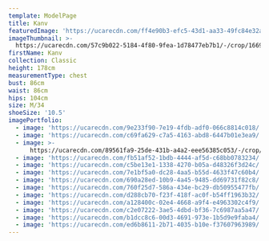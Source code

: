 ```yaml
---
template: ModelPage
title: Kanv
featuredImage: 'https://ucarecdn.com/ff4e90b3-efc5-43d1-aa33-49fc84e32a35/'
imageThumbnail: >-
  https://ucarecdn.com/57c9b022-5184-4f80-9fea-1d78477eb7b1/-/crop/1669x2494/1108,624/-/preview/
firstName: Kanv
collection: Classic
height: 178cm
measurementType: chest
bust: 86cm
waist: 86cm
hips: 104cm
size: M/34
shoeSize: '10.5'
imagePortfolio:
  - image: 'https://ucarecdn.com/9e233f90-7e19-4fdb-adf0-066c8814c018/'
  - image: 'https://ucarecdn.com/c69fa629-c7a5-4163-abd8-6447b01e3ea9/'
  - image: >-
      https://ucarecdn.com/89561fa9-25de-431b-a4a2-eee56385c053/-/crop/1417x833/119,0/-/preview/
  - image: 'https://ucarecdn.com/fb51af52-1bdb-4444-af5d-c68bb0783234/'
  - image: 'https://ucarecdn.com/c5be13e1-1338-4270-b05a-d48326f3d24c/'
  - image: 'https://ucarecdn.com/7e1bf5a0-dc28-4aa5-b55d-4633f47c60b4/'
  - image: 'https://ucarecdn.com/690a28ed-10b9-4a45-9485-dd69731f82c8/'
  - image: 'https://ucarecdn.com/760f25d7-586a-434e-bc29-db50955477fb/'
  - image: 'https://ucarecdn.com/d288cb70-f23f-418f-ac0f-b54ff1963b32/'
  - image: 'https://ucarecdn.com/a128400c-02e4-4668-a9f4-e4963302c4f9/'
  - image: 'https://ucarecdn.com/c2e07222-3ae5-4dbd-bf36-7c6987aa5a47/'
  - image: 'https://ucarecdn.com/b1dcc8c6-00d3-4691-973e-1b5d9e9faba4/'
  - image: 'https://ucarecdn.com/ed6b8611-2b71-4035-b10e-f37607963989/'
---
```


